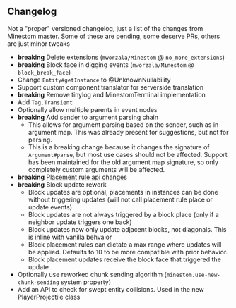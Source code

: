 ## Changelog
Not a "proper" versioned changelog, just a list of the changes from Minestom master.
Some of these are pending, some deserve PRs, others are just minor tweaks

* **breaking** Delete extensions (`mworzala/Minestom` @ `no_more_extensions`)
* **breaking** Block face in digging events (`mworzala/Minestom` @ `block_break_face`)
* Change `Entity#getInstance` to @UnknownNullability
* Support custom component translator for serverside translation
* **breaking** Remove tinylog and MinestomTerminal implementation
* Add `Tag.Transient`
* Optionally allow multiple parents in event nodes
* **breaking** Add sender to argument parsing chain
  * This allows for argument parsing based on the sender, such as in argument map. This was already present for suggestions, but not for parsing.
  * This is a breaking change because it changes the signature of `Argument#parse`, but most use cases should not be affected.
    Support has been maintained for the old argument map signature, so only completely custom arguments will be affected.
* **breaking** [Placement rule api changes](https://github.com/hollow-cube/minestom-ce/pull/20)
* **breaking** Block update rework
  * Block updates are optional, placements in instances can be done without triggering updates (will not call placement rule place or update events) 
  * Block updates are not always triggered by a block place (only if a neighbor update triggers one back)
  * Block updates now only update adjacent blocks, not diagonals. This is inline with vanilla behvaior
  * Block placement rules can dictate a max range where updates will be applied. Defaults to 10 to be more compatible with prior behavior.
  * Block placement updates receive the block face that triggered the update
* Optionally use reworked chunk sending algorithm (`minestom.use-new-chunk-sending` system property)
* Add an API to check for swept entity collisions. Used in the new PlayerProjectile class
